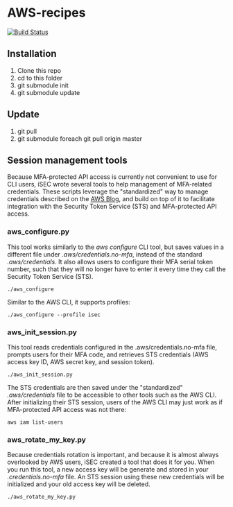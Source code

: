 # AWS-recipes

[![Build Status](https://travis-ci.org/iSECPartners/AWS-recipes.svg?branch=master)](https://travis-ci.org/iSECPartners/AWS-recipes)

## Installation

1. Clone this repo
1. cd to this folder
1. git submodule init
1. git submodule update

## Update

1. git pull
2. git submodule foreach git pull origin master

## Session management tools

Because MFA-protected API access is currently not convenient to use for CLI
users, iSEC wrote several tools to help management of MFA-related credentials.
These scripts leverage the "standardized" way to manage credentials described
on the [AWS
Blog](http://blogs.aws.amazon.com/security/post/Tx3D6U6WSFGOK2H/A-New-and-Standardized-Way-to-Manage-Credentials-in-the-AWS-SDKs),
and build on top of it to facilitate integration with the Security Token
Service (STS) and MFA-protected API access.

### aws_configure.py

This tool works similarly to the _aws configure_ CLI tool, but saves values in
a different file under _.aws/credentials.no-mfa_, instead of the standard
_.aws/credentials_. It also allows users to configure their MFA serial token
number, such that they will no longer have to enter it every time they call the
Security Token Service (STS).

    ./aws_configure

Similar to the AWS CLI, it supports profiles:

    ./aws_configure --profile isec

### aws_init_session.py

This tool reads credentials configured in the .aws/credentials.no-mfa file,
prompts users for their MFA code, and retrieves STS credentials (AWS access key
ID, AWS secret key, and session token).

    ./aws_init_session.py

The STS credentials are then saved under the "standardized" _.aws/credentials_
file to be accessible to other tools such as the AWS CLI. After initializing
their STS session, users of the AWS CLI may just work as if MFA-protected API
access was not there:

    aws iam list-users

### aws_rotate_my_key.py

Because credentials rotation is important, and because it is almost always
overlooked by AWS users, iSEC created a tool that does it for you. When you run
this tool, a new access key will be generate and stored in your
_.credentials.no-mfa_ file. An STS session using these new credentials will be
initialized and your old access key will be deleted.

    ./aws_rotate_my_key.py
